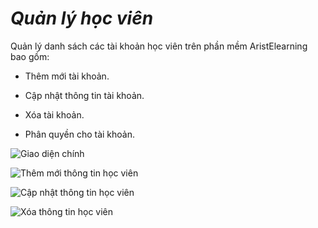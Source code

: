 # *Quản lý học viên*

Quản lý danh sách các tài khoản học viên trên phần mềm AristElearning bao gồm:
>
+ Thêm mới tài khoản.
>
+ Cập nhật thông tin tài khoản.
>
+ Xóa tài khoản.
>
+ Phân quyền cho tài khoản.

![](https://imgur.com/xa82YR3.png "Giao diện chính")

![](https://imgur.com/LpC86J6.png "Thêm mới thông tin học viên")

![](https://imgur.com/NJHH4jY.png "Cập nhật thông tin học viên")

![](https://imgur.com/dmHHQji.png "Xóa thông tin học viên")